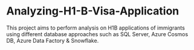 # Analyzing-H1-B-Visa-Application
This project aims to perform analysis on H1B applications of immigrants using different database approaches such as SQL Server, Azure Cosmos DB, Azure Data Factory &amp; Snowflake.
